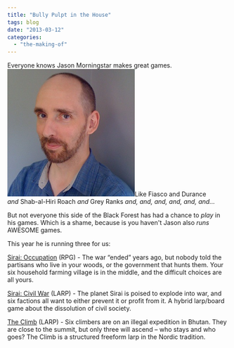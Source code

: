 ```yaml
---
title: "Bully Pulpt in the House"
tags: blog
date: "2013-03-12"
categories: 
  - "the-making-of"
---
```


Everyone knows Jason Morningstar makes great games. [![jason_morningstar](images/jason_morningstar.jpg)](http://www.bigbadcon.com/wp-content/uploads/2012/06/jason_morningstar.jpg)Like Fiasco and Durance _and_ Shab-al-Hiri Roach _and_ Grey Ranks _and, and, and,_ _and, and, and..._

But not everyone this side of the Black Forest has had a chance to _play_ in his games. Which is a shame, because is you haven't Jason also _runs_ AWESOME games.

This year he is running three for us:

[Sirai: Occupation](http://www.bigbadcon.com/events/sirai-occupation/ "Sirai: Occupation") (RPG) - The war “ended” years ago, but nobody told the partisans who live in your woods, or the government that hunts them. Your six household farming village is in the middle, and the difficult choices are all yours.

[Sirai: Civil War](http://www.bigbadcon.com/events/sirai-civil-war/ "Sirai: Civil War") (LARP) - The planet Sirai is poised to explode into war, and six factions all want to either prevent it or profit from it. A hybrid larp/board game about the dissolution of civil society.

[The Climb](http://www.bigbadcon.com/events/the-climb/ "The Climb") (LARP) - Six climbers are on an illegal expedition in Bhutan. They are close to the summit, but only three will ascend – who stays and who goes? The Climb is a structured freeform larp in the Nordic tradition.
